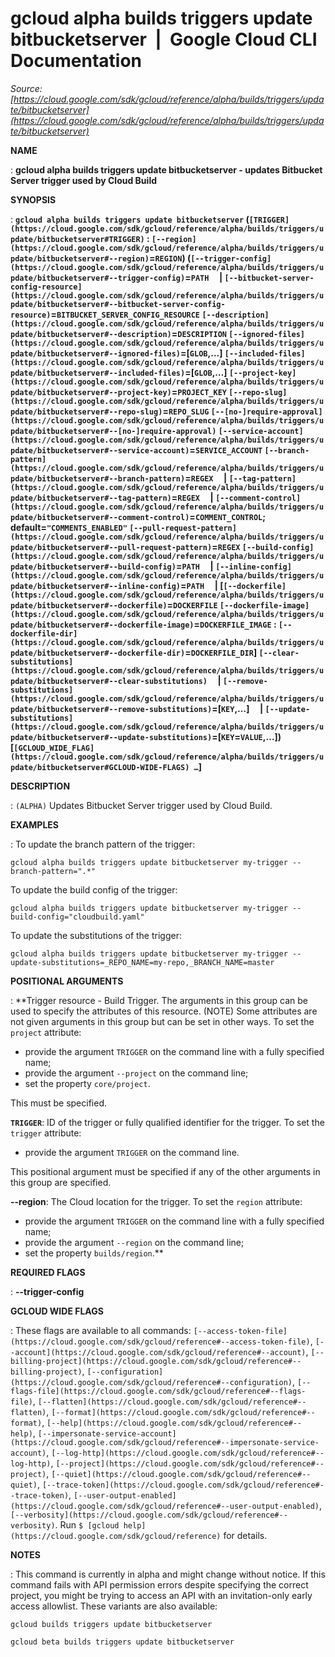 # gcloud alpha builds triggers update bitbucketserver  |  Google Cloud CLI Documentation

*Source: [https://cloud.google.com/sdk/gcloud/reference/alpha/builds/triggers/update/bitbucketserver](https://cloud.google.com/sdk/gcloud/reference/alpha/builds/triggers/update/bitbucketserver)*

**NAME**

: **gcloud alpha builds triggers update bitbucketserver - updates Bitbucket Server trigger used by Cloud Build**

**SYNOPSIS**

: **`gcloud alpha builds triggers update bitbucketserver` (`[TRIGGER](https://cloud.google.com/sdk/gcloud/reference/alpha/builds/triggers/update/bitbucketserver#TRIGGER)` : `[--region](https://cloud.google.com/sdk/gcloud/reference/alpha/builds/triggers/update/bitbucketserver#--region)`=`REGION`) (`[--trigger-config](https://cloud.google.com/sdk/gcloud/reference/alpha/builds/triggers/update/bitbucketserver#--trigger-config)`=`PATH`     | `[--bitbucket-server-config-resource](https://cloud.google.com/sdk/gcloud/reference/alpha/builds/triggers/update/bitbucketserver#--bitbucket-server-config-resource)`=`BITBUCKET_SERVER_CONFIG_RESOURCE` `[--description](https://cloud.google.com/sdk/gcloud/reference/alpha/builds/triggers/update/bitbucketserver#--description)`=`DESCRIPTION` `[--ignored-files](https://cloud.google.com/sdk/gcloud/reference/alpha/builds/triggers/update/bitbucketserver#--ignored-files)`=[`GLOB`,…] `[--included-files](https://cloud.google.com/sdk/gcloud/reference/alpha/builds/triggers/update/bitbucketserver#--included-files)`=[`GLOB`,…] `[--project-key](https://cloud.google.com/sdk/gcloud/reference/alpha/builds/triggers/update/bitbucketserver#--project-key)`=`PROJECT_KEY` `[--repo-slug](https://cloud.google.com/sdk/gcloud/reference/alpha/builds/triggers/update/bitbucketserver#--repo-slug)`=`REPO_SLUG` `[--[no-]require-approval](https://cloud.google.com/sdk/gcloud/reference/alpha/builds/triggers/update/bitbucketserver#--[no-]require-approval)` `[--service-account](https://cloud.google.com/sdk/gcloud/reference/alpha/builds/triggers/update/bitbucketserver#--service-account)`=`SERVICE_ACCOUNT` `[--branch-pattern](https://cloud.google.com/sdk/gcloud/reference/alpha/builds/triggers/update/bitbucketserver#--branch-pattern)`=`REGEX`     | `[--tag-pattern](https://cloud.google.com/sdk/gcloud/reference/alpha/builds/triggers/update/bitbucketserver#--tag-pattern)`=`REGEX`     | `[--comment-control](https://cloud.google.com/sdk/gcloud/reference/alpha/builds/triggers/update/bitbucketserver#--comment-control)`=`COMMENT_CONTROL`; default=`"COMMENTS_ENABLED"` `[--pull-request-pattern](https://cloud.google.com/sdk/gcloud/reference/alpha/builds/triggers/update/bitbucketserver#--pull-request-pattern)`=`REGEX` `[--build-config](https://cloud.google.com/sdk/gcloud/reference/alpha/builds/triggers/update/bitbucketserver#--build-config)`=`PATH`     | `[--inline-config](https://cloud.google.com/sdk/gcloud/reference/alpha/builds/triggers/update/bitbucketserver#--inline-config)`=`PATH`     | [`[--dockerfile](https://cloud.google.com/sdk/gcloud/reference/alpha/builds/triggers/update/bitbucketserver#--dockerfile)`=`DOCKERFILE` `[--dockerfile-image](https://cloud.google.com/sdk/gcloud/reference/alpha/builds/triggers/update/bitbucketserver#--dockerfile-image)`=`DOCKERFILE_IMAGE` : `[--dockerfile-dir](https://cloud.google.com/sdk/gcloud/reference/alpha/builds/triggers/update/bitbucketserver#--dockerfile-dir)`=`DOCKERFILE_DIR`] `[--clear-substitutions](https://cloud.google.com/sdk/gcloud/reference/alpha/builds/triggers/update/bitbucketserver#--clear-substitutions)`     | `[--remove-substitutions](https://cloud.google.com/sdk/gcloud/reference/alpha/builds/triggers/update/bitbucketserver#--remove-substitutions)`=[`KEY`,…]     | `[--update-substitutions](https://cloud.google.com/sdk/gcloud/reference/alpha/builds/triggers/update/bitbucketserver#--update-substitutions)`=[`KEY`=`VALUE`,…]) [`[GCLOUD_WIDE_FLAG](https://cloud.google.com/sdk/gcloud/reference/alpha/builds/triggers/update/bitbucketserver#GCLOUD-WIDE-FLAGS) …`]**

**DESCRIPTION**

: `(ALPHA)` Updates Bitbucket Server trigger used by Cloud Build.

**EXAMPLES**

: To update the branch pattern of the trigger:

```
gcloud alpha builds triggers update bitbucketserver my-trigger --branch-pattern=".*"
```

To update the build config of the trigger:

```
gcloud alpha builds triggers update bitbucketserver my-trigger --build-config="cloudbuild.yaml"
```

To update the substitutions of the trigger:
```
gcloud alpha builds triggers update bitbucketserver my-trigger --update-substitutions=_REPO_NAME=my-repo,_BRANCH_NAME=master
```

**POSITIONAL ARGUMENTS**

: **Trigger resource - Build Trigger. The arguments in this group can be used to
specify the attributes of this resource. (NOTE) Some attributes are not given
arguments in this group but can be set in other ways.
To set the `project` attribute:

- provide the argument `TRIGGER` on the command line with a fully
specified name;
- provide the argument `--project` on the command line;
- set the property `core/project`.

This must be specified.

**`TRIGGER`**:
ID of the trigger or fully qualified identifier for the trigger.
To set the `trigger` attribute:

- provide the argument `TRIGGER` on the command line.

This positional argument must be specified if any of the other arguments in this
group are specified.

**--region**:
The Cloud location for the trigger.
To set the `region` attribute:

- provide the argument `TRIGGER` on the command line with a fully
specified name;
- provide the argument `--region` on the command line;
- set the property `builds/region`.**

**REQUIRED FLAGS**

: **--trigger-config**

**GCLOUD WIDE FLAGS**

: These flags are available to all commands: `[--access-token-file](https://cloud.google.com/sdk/gcloud/reference#--access-token-file)`,
`[--account](https://cloud.google.com/sdk/gcloud/reference#--account)`, `[--billing-project](https://cloud.google.com/sdk/gcloud/reference#--billing-project)`,
`[--configuration](https://cloud.google.com/sdk/gcloud/reference#--configuration)`,
`[--flags-file](https://cloud.google.com/sdk/gcloud/reference#--flags-file)`,
`[--flatten](https://cloud.google.com/sdk/gcloud/reference#--flatten)`, `[--format](https://cloud.google.com/sdk/gcloud/reference#--format)`, `[--help](https://cloud.google.com/sdk/gcloud/reference#--help)`, `[--impersonate-service-account](https://cloud.google.com/sdk/gcloud/reference#--impersonate-service-account)`,
`[--log-http](https://cloud.google.com/sdk/gcloud/reference#--log-http)`,
`[--project](https://cloud.google.com/sdk/gcloud/reference#--project)`, `[--quiet](https://cloud.google.com/sdk/gcloud/reference#--quiet)`, `[--trace-token](https://cloud.google.com/sdk/gcloud/reference#--trace-token)`, `[--user-output-enabled](https://cloud.google.com/sdk/gcloud/reference#--user-output-enabled)`,
`[--verbosity](https://cloud.google.com/sdk/gcloud/reference#--verbosity)`.
Run `$ [gcloud help](https://cloud.google.com/sdk/gcloud/reference)` for details.

**NOTES**

: This command is currently in alpha and might change without notice. If this
command fails with API permission errors despite specifying the correct project,
you might be trying to access an API with an invitation-only early access
allowlist. These variants are also available:

```
gcloud builds triggers update bitbucketserver
```

```
gcloud beta builds triggers update bitbucketserver
```